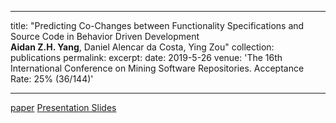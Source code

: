 
---
title: "Predicting Co-Changes between Functionality Specifications and Source Code in Behavior Driven Development  
**Aidan Z.H. Yang**, Daniel Alencar da Costa, Ying Zou"
collection: publications
permalink: 
excerpt:
date: 2019-5-26
venue: 'The 16th International Conference on Mining Software Repositories. Acceptance Rate: 25% (36/144)'

---

[paper](http://aidanby.github.io/files/msr2019.pdf) [Presentation Slides](https://aidanby.github.io/files/MSR.pptx)

